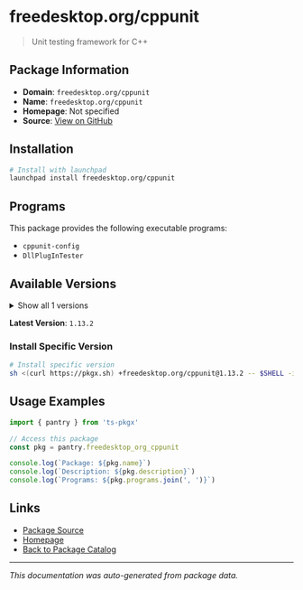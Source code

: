 # freedesktop.org/cppunit

> Unit testing framework for C++

## Package Information

- **Domain**: `freedesktop.org/cppunit`
- **Name**: `freedesktop.org/cppunit`
- **Homepage**: Not specified
- **Source**: [View on GitHub](https://github.com/pkgxdev/pantry/tree/main/projects/freedesktop.org/cppunit/package.yml)

## Installation

```bash
# Install with launchpad
launchpad install freedesktop.org/cppunit
```

## Programs

This package provides the following executable programs:

- `cppunit-config`
- `DllPlugInTester`

## Available Versions

<details>
<summary>Show all 1 versions</summary>

- `1.13.2`

</details>

**Latest Version**: `1.13.2`

### Install Specific Version

```bash
# Install specific version
sh <(curl https://pkgx.sh) +freedesktop.org/cppunit@1.13.2 -- $SHELL -i
```

## Usage Examples

```typescript
import { pantry } from 'ts-pkgx'

// Access this package
const pkg = pantry.freedesktop_org_cppunit

console.log(`Package: ${pkg.name}`)
console.log(`Description: ${pkg.description}`)
console.log(`Programs: ${pkg.programs.join(', ')}`)
```

## Links

- [Package Source](https://github.com/pkgxdev/pantry/tree/main/projects/freedesktop.org/cppunit/package.yml)
- [Homepage](#)
- [Back to Package Catalog](../package-catalog.md)

---

*This documentation was auto-generated from package data.*
